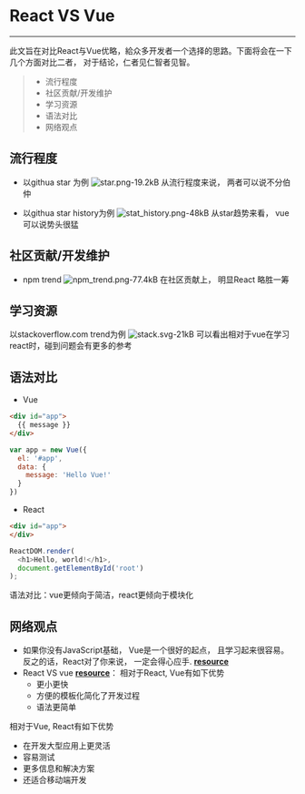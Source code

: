 # React VS Vue

---
此文旨在对比React与Vue优略，給众多开发者一个选择的思路。下面将会在一下几个方面对比二者， 对于结论，仁者见仁智者见智。

> * 流行程度
> * 社区贡献/开发维护
> * 学习资源
> * 语法对比
> * 网络观点

## 流行程度

+ 以githua star 为例
![star.png-19.2kB][1]
从流行程度来说， 两者可以说不分伯仲  

+ 以githua star history为例
![stat_history.png-48kB][2]
从star趋势来看， vue可以说势头很猛


## 社区贡献/开发维护

+ npm trend
![npm_trend.png-77.4kB][3]
在社区贡献上， 明显React 略胜一筹


## 学习资源

以stackoverflow.com trend为例
![stack.svg-21kB][4]
可以看出相对于vue在学习react时，碰到问题会有更多的参考


## 语法对比
+ Vue
```html
<div id="app">
  {{ message }}
</div>
```
```javascript
var app = new Vue({
  el: '#app',
  data: {
    message: 'Hello Vue!'
  }
})
```
+ React
```html
<div id="app">
</div>
```
```javascript
ReactDOM.render(
  <h1>Hello, world!</h1>,
  document.getElementById('root')
);
```
语法对比：vue更倾向于简洁，react更倾向于模块化 

## 网络观点
+ 如果你没有JavaScript基础， Vue是一个很好的起点， 且学习起来很容易。反之的话，React对了你来说， 一定会得心应手. [**resource**](https://medium.com/unicorn-supplies/angular-vs-react-vs-vue-a-2017-comparison-c5c52d620176)
+ React VS vue [**resource**](https://scotch.io/bar-talk/vuejs-and-reactjs-a-quick-comparison)：
   相对于React, Vue有如下优势
   + 更小更快
   + 方便的模板化简化了开发过程
   + 语法更简单
  
 相对于Vue, React有如下优势
   + 在开发大型应用上更灵活
   + 容易测试
   + 更多信息和解决方案
   + 还适合移动端开发


  [1]: http://static.zybuluo.com/zwidny/icr4v1fvn2t13pj452etm63t/star.png
  [2]: http://static.zybuluo.com/zwidny/r8qh2g0lifeglazxoco8z3dh/stat_history.png
  [3]: http://static.zybuluo.com/zwidny/ur6qy5flqqy9ts54jvhalb16/npm_trend.png
  [4]: http://static.zybuluo.com/zwidny/23apv9854zz265n4wb3kykdx/stack.svg